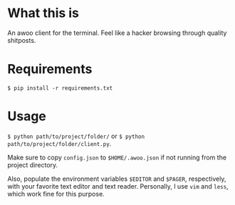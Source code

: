 # What this is

An awoo client for the terminal. Feel like a hacker browsing through quality shitposts.

# Requirements

`$ pip install -r requirements.txt`

# Usage

`$ python path/to/project/folder/` or `$ python path/to/project/folder/client.py`.

Make sure to copy `config.json` to `$HOME/.awoo.json` if not running from the project directory.

Also, populate the environment variables `$EDITOR` and `$PAGER`, respectively, with your favorite
text editor and text reader. Personally, I use `vim` and `less`, which work fine for this purpose.
